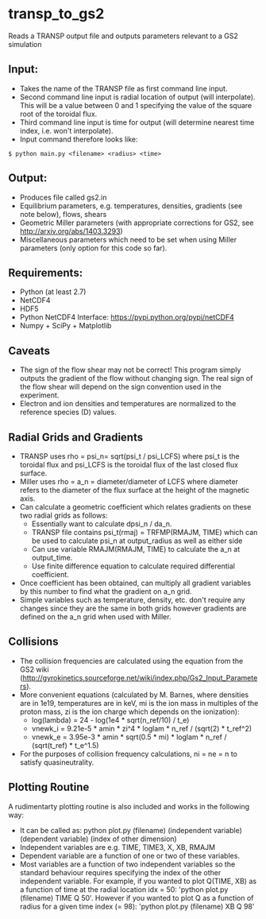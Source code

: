 transp_to_gs2
===========

Reads a TRANSP output file and outputs parameters relevant to a GS2 simulation

Input:
-----
* Takes the name of the TRANSP file as first command line input.
* Second command line input is radial location of output (will interpolate). This will be a value between 0 and 1 specifying the value of the square root of the toroidal flux.
* Third command line input is time for output (will determine nearest time index, i.e. won't interpolate).
* Input command therefore looks like:
```
$ python main.py <filename> <radius> <time>
```

Output:
-------
* Produces file called gs2.in
* Equilibrium parameters, e.g. temperatures, densities, gradients (see note
  below), flows, shears
* Geometric Miller parameters (with appropriate corrections for GS2, see
  http://arxiv.org/abs/1403.3293)
* Miscellaneous parameters which need to be set when using Miller parameters
  (only option for this code so far).

Requirements:
-------------

* Python (at least 2.7)
* NetCDF4
* HDF5
* Python NetCDF4 Interface: https://pypi.python.org/pypi/netCDF4
* Numpy + SciPy + Matplotlib

Caveats
-------

* The sign of the flow shear may not be correct! This program simply outputs the gradient of the flow without changing sign. The real sign of the flow shear will depend on the sign convention used in the experiment.
* Electron and ion densities and temperatures are normalized to the reference species (D) values.

Radial Grids and Gradients
--------------------------
* TRANSP uses rho = psi_n= sqrt(psi_t / psi_LCFS) where psi_t is the toroidal flux and psi_LCFS is the toroidal flux of the last closed flux surface.
* Miller uses rho = a_n = diameter/diameter of LCFS where diameter refers to the diameter of the flux surface at the height of the magnetic axis.
* Can calculate a geometric coefficient which relates gradients on these two radial grids as follows:
  * Essentially want to calculate dpsi_n / da_n.
  * TRANSP file contains psi_t(rmaj) = TRFMP(RMAJM, TIME) which can be used to calculate psi_n at output_radius as well as either side
  * Can use variable RMAJM(RMAJM, TIME) to calculate the a_n at output_time.
  * Use finite difference equation to calculate required differential coefficient.
* Once coefficient has been obtained, can multiply all gradient variables by this number to find what the gradient on a_n grid.
* Simple variables such as temperature, density, etc. don't require any changes since they are the same in both grids however gradients are defined on the a_n grid when used with Miller.

Collisions
----------

* The collision frequencies are calculated using the equation from the GS2 wiki
(http://gyrokinetics.sourceforge.net/wiki/index.php/Gs2_Input_Parameters).
* More convenient equations (calculated by M. Barnes, where densities are in 1e19,
    temperatures are in keV, mi is the ion mass in multiples of the proton mass,
    zi is the ion charge which depends on the ionization):
  * log(lambda) = 24 - log(1e4 * sqrt(n_ref/10) / t_e)
  * vnewk_i = 9.21e-5 * amin * zi^4 * loglam * n_ref / (sqrt(2) * t_ref^2)
  * vnewk_e = 3.95e-3 * amin * sqrt(0.5 * mi) * loglam * n_ref / (sqrt(t_ref) *
    t_e^1.5)
* For the purposes of collision frequency calculations, ni = ne = n to satisfy
    quasineutrality.

Plotting Routine
----------------
A rudimentarty plotting routine is also included and works in the following way:

* It can be called as: python plot.py (filename) (independent variable) (dependent variable) (index of other dimension)
* Independent variables are e.g. TIME, TIME3, X, XB, RMAJM
* Dependent variable are a function of one or two of these variables.
* Most variables are a function of two independent variables so the standard behaviour requires specifying the index of the other independent variable. For example, if you wanted to plot Q(TIME, XB) as a function of time at the radial location idx = 50: 'python plot.py (filename) TIME Q 50'. However if you wanted to plot Q as a function of radius for a given time index (= 98): 'python plot.py (filename) XB Q 98'
